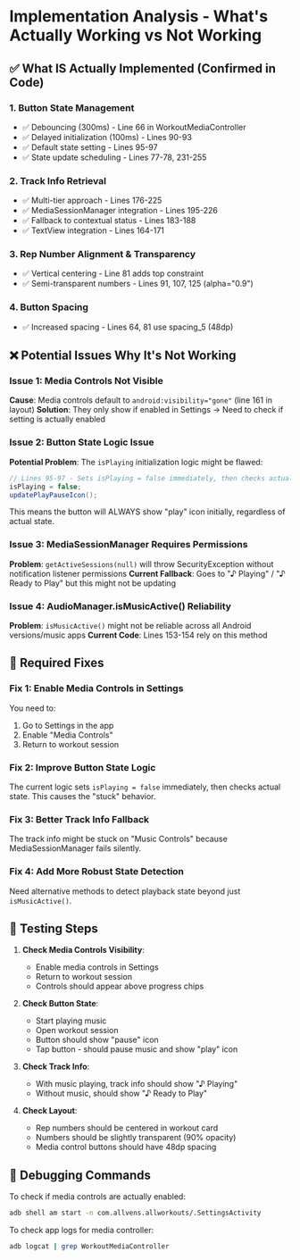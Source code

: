 # Implementation Analysis - What's Actually Working vs Not Working

## ✅ **What IS Actually Implemented (Confirmed in Code)**

### 1. **Button State Management** 
- ✅ Debouncing (300ms) - Line 66 in WorkoutMediaController
- ✅ Delayed initialization (100ms) - Lines 90-93  
- ✅ Default state setting - Lines 95-97
- ✅ State update scheduling - Lines 77-78, 231-255

### 2. **Track Info Retrieval**
- ✅ Multi-tier approach - Lines 176-225
- ✅ MediaSessionManager integration - Lines 195-226
- ✅ Fallback to contextual status - Lines 183-188  
- ✅ TextView integration - Lines 164-171

### 3. **Rep Number Alignment & Transparency**
- ✅ Vertical centering - Line 81 adds top constraint
- ✅ Semi-transparent numbers - Lines 91, 107, 125 (alpha="0.9")

### 4. **Button Spacing**
- ✅ Increased spacing - Lines 64, 81 use spacing_5 (48dp)

## ❌ **Potential Issues Why It's Not Working**

### Issue 1: Media Controls Not Visible
**Cause**: Media controls default to `android:visibility="gone"` (line 161 in layout)
**Solution**: They only show if enabled in Settings → Need to check if setting is actually enabled

### Issue 2: Button State Logic Issue
**Potential Problem**: The `isPlaying` initialization logic might be flawed:
```java
// Lines 95-97 - Sets isPlaying = false immediately, then checks actual state after 100ms
isPlaying = false;
updatePlayPauseIcon();
```

This means the button will ALWAYS show "play" icon initially, regardless of actual state.

### Issue 3: MediaSessionManager Requires Permissions
**Problem**: `getActiveSessions(null)` will throw SecurityException without notification listener permissions
**Current Fallback**: Goes to "♪ Playing" / "♪ Ready to Play" but this might not be updating

### Issue 4: AudioManager.isMusicActive() Reliability
**Problem**: `isMusicActive()` might not be reliable across all Android versions/music apps
**Current Code**: Lines 153-154 rely on this method

## 🔧 **Required Fixes**

### Fix 1: Enable Media Controls in Settings
You need to:
1. Go to Settings in the app
2. Enable "Media Controls" 
3. Return to workout session

### Fix 2: Improve Button State Logic
The current logic sets `isPlaying = false` immediately, then checks actual state. This causes the "stuck" behavior.

### Fix 3: Better Track Info Fallback
The track info might be stuck on "Music Controls" because MediaSessionManager fails silently.

### Fix 4: Add More Robust State Detection
Need alternative methods to detect playback state beyond just `isMusicActive()`.

## 🧪 **Testing Steps**

1. **Check Media Controls Visibility**:
   - Enable media controls in Settings
   - Return to workout session
   - Controls should appear above progress chips

2. **Check Button State**:
   - Start playing music
   - Open workout session  
   - Button should show "pause" icon
   - Tap button - should pause music and show "play" icon

3. **Check Track Info**:
   - With music playing, track info should show "♪ Playing"
   - Without music, should show "♪ Ready to Play"

4. **Check Layout**:
   - Rep numbers should be centered in workout card
   - Numbers should be slightly transparent (90% opacity)
   - Media control buttons should have 48dp spacing

## 📱 **Debugging Commands**

To check if media controls are actually enabled:
```bash
adb shell am start -n com.allvens.allworkouts/.SettingsActivity
```

To check app logs for media controller:
```bash
adb logcat | grep WorkoutMediaController
```